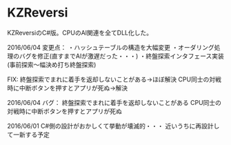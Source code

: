 # KZReversi
KZReversiのC#版。CPUのAI関連を全てDLL化した。

2016/06/04
変更点：
・ハッシュテーブルの構造を大幅変更
・オーダリング処理のバグを修正(直すまでAIが激遅だった・・・)
・終盤探索インタフェース実装(事前探索～幅決め打ち終盤探索)

FIX:
終盤探索でまれに着手を返却しないことがある->ほぼ解決
CPU同士の対戦時に中断ボタンを押すとアプリが死ぬ->解決

2016/06/04
バグ：
終盤探索でまれに着手を返却しないことがある
CPU同士の対戦時に中断ボタンを押すとアプリが死ぬ

2016/06/01
C#側の設計がおかしくて挙動が壊滅的・・・
近いうちに再設計して一新する予定
